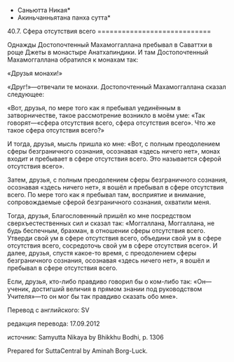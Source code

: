 * Саньютта Никая*
* Акиньчанньятана панха сутта*

40\.7\. Сфера отсутствия всего
\=\=\=\=\=\=\=\=\=\=\=\=\=\=\=\=\=\=\=\=\=\=\=\=\=\=\=\=

Однажды Достопочтенный Махамоггаллана пребывал в Саваттхи в роще Джеты в монастыре Анатхапиндики\. И там Достопочтенный Махамоггаллана обратился к монахам так:

«Друзья монахи\!»

«Друг\!»—отвечали те монахи\. Достопочтенный Махамоггаллана сказал следующее:

«Вот, друзья, по мере того как я пребывал уединённым в затворничестве, такое рассмотрение возникло в моём уме: «Так говорят—«сфера отсутствия всего, сфера отсутствия всего»\. Что же такое сфера отсутствия всего?»

И тогда, друзья, мысль пришла ко мне: «Вот, с полным преодолением сферы безграничного сознания, осознавая «здесь ничего нет», монах входит и пребывает в сфере отсутствия всего\. Это называется сферой отсутствия всего»\.

Затем, друзья, с полным преодолением сферы безграничного сознания, осознавая «здесь ничего нет», я вошёл и пребывал в сфере отсутствия всего\. По мере того как я пребывал там, восприятие и внимание, сопровождаемые сферой безграничного сознания, охватили меня\.

Тогда, друзья, Благословенный пришёл ко мне посредством сверхъестественных сил и сказал так: «Моггаллана, Моггаллана, не будь беспечным, брахман, в отношении сферы отсутствия всего\. Утверди свой ум в сфере отсутствия всего, объедини свой ум в сфере отсутствия всего, сосредоточь свой ум в сфере отсутствия всего»\. И далее, друзья, спустя какое\-то время, с преодолением сферы безграничного сознания, осознавая «здесь ничего нет», я вошёл и пребывал в сфере отсутствия всего\.

Если, друзья, кто\-либо правдиво говорил бы о ком\-либо так: «Он—ученик, достигший величия в прямом знании под руководством Учителя»—то он мог бы так правдиво сказать обо мне»\.

Перевод с английского: SV

редакция перевода: 17\.09\.2012

источник: Samyutta Nikaya by Bhikkhu Bodhi, p\. 1306

Prepared for SuttaCentral by Aminah Borg\-Luck\.